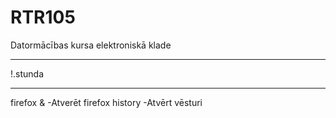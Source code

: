 # RTR105
Datormācības kursa elektroniskā klade

<hr>!.stunda<hr/>
firefox & -Atverēt firefox
history -Atvērt vēsturi
